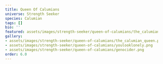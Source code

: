 ```yaml
---
title: Queen Of Calumians
universe: Strength Seeker
species: Calumian
tags: []
bio: ''
featured: assets/images/strength-seeker/queen-of-calumians/the_calumian_queen.png
gallery:
- assets/images/strength-seeker/queen-of-calumians/the_calumian_queen.png
- assets/images/strength-seeker/queen-of-calumians/youlooklonely.png
- assets/images/strength-seeker/queen-of-calumians/genocider.png
order: 6.0
---
```

